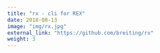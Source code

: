 ```yaml
---
title: "rx - cli for REX"
date: 2018-08-13
image: "img/rx.jpg"
external_link: "https://github.com/breiting/rx"
weight: 3
---
```

